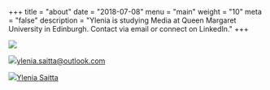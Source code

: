 +++
title = "about"
date = "2018-07-08"
menu = "main"
weight = "10"
meta = "false"
description = "Ylenia is studying Media at Queen Margaret University in Edinburgh. Contact via email or connect on LinkedIn."
+++

<div id="content_about">
    <div id="email_text">
        <p><img id="profile_pic" src="../imgs/profile.jpg"></p>
        <p><img class="contact_logo" src="../imgs/email_logo.png"><a href="mailto:ylenia.saitta@outlook.com">ylenia.saitta@outlook.com</a></p>
        <p><img class="contact_logo" src="../imgs/linkedin_logo.png"><a href="https://www.linkedin.com/in/yleniasaitta/">Ylenia Saitta</a></p>
    </div>
</div>